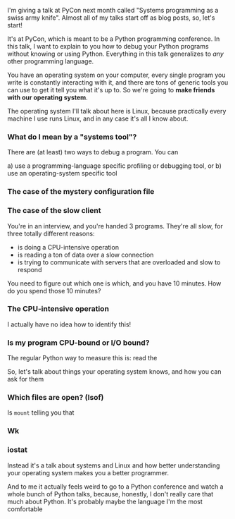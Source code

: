 I'm giving a talk at PyCon next month called "Systems programming as a swiss
army knife". Almost all of my talks start off as blog posts, so, let's start!

It's at PyCon, which is meant to be a Python programming conference. In this
talk, I want to explain to you how to debug your Python programs without
knowing or using Python. Everything in this talk generalizes to *any* other
programming language.

You have an operating system on your computer, every single program you write
is constantly interacting with it, and there are tons of generic tools you can
use to get it tell you what it's up to. So we're going to **make friends with
our operating system**.

The operating system I'll talk about here is Linux, because practically every
machine I use runs Linux, and in any case it's all I know about.

### What do I mean by a "systems tool"?

There are (at least) two ways to debug a program. You can 

a) use a programming-language specific profiling or debugging tool, or 
b) use an operating-system specific tool

### The case of the mystery configuration file



### The case of the slow client

You're in an interview, and you're handed 3 programs. They're all slow, for
three totally different reasons:

* is doing a CPU-intensive operation
* is reading a ton of data over a slow connection
* is trying to communicate with servers that are overloaded and slow to respond

You need to figure out which one is which, and you have 10 minutes. How do you
spend those 10 minutes?

### The CPU-intensive operation

I actually have no idea how to identify this!

### Is my program CPU-bound or I/O bound?

The regular Python way to measure this is: read the 


So, let's talk about things your operating system knows, and how you can ask for them

### Which files are open? (lsof)

Is `mount` telling you that 

### Wk

### iostat




Instead it's a talk
about systems and Linux and how better understanding your operating system
makes you a better programmer.


And to me it actually feels weird to go to a Python conference and watch a
whole bunch of Python talks, because, honestly, I don't really care that much about
Python. It's probably maybe the language I'm the most comfortable



